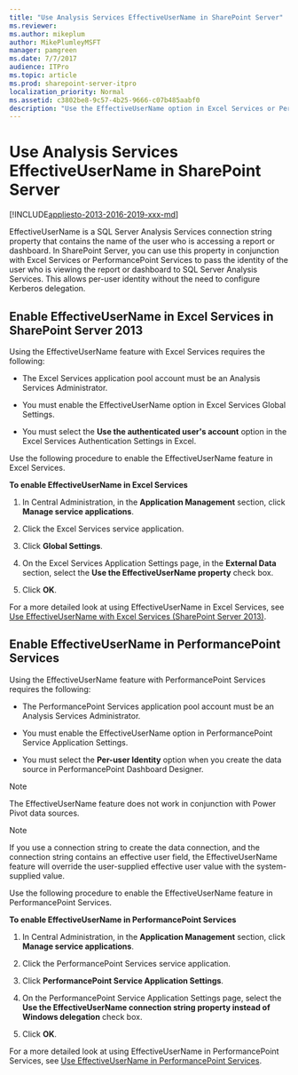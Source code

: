 ```yaml
---
title: "Use Analysis Services EffectiveUserName in SharePoint Server"
ms.reviewer: 
ms.author: mikeplum
author: MikePlumleyMSFT
manager: pamgreen
ms.date: 7/7/2017
audience: ITPro
ms.topic: article
ms.prod: sharepoint-server-itpro
localization_priority: Normal
ms.assetid: c3802be8-9c57-4b25-9666-c07b485aabf0
description: "Use the EffectiveUserName option in Excel Services or PerformancePoint Services for per-user authentication with Analysis Services data sources."
---
```


# Use Analysis Services EffectiveUserName in SharePoint Server

[!INCLUDE[appliesto-2013-2016-2019-xxx-md](../includes/appliesto-2013-2016-2019-xxx-md.md)]
  
EffectiveUserName is a SQL Server Analysis Services connection string property that contains the name of the user who is accessing a report or dashboard. In SharePoint Server, you can use this property in conjunction with Excel Services or PerformancePoint Services to pass the identity of the user who is viewing the report or dashboard to SQL Server Analysis Services. This allows per-user identity without the need to configure Kerberos delegation. 
  
## Enable EffectiveUserName in Excel Services in SharePoint Server 2013

Using the EffectiveUserName feature with Excel Services requires the following:
  
- The Excel Services application pool account must be an Analysis Services Administrator.
    
- You must enable the EffectiveUserName option in Excel Services Global Settings.
    
- You must select the **Use the authenticated user's account** option in the Excel Services Authentication Settings in Excel. 
    
Use the following procedure to enable the EffectiveUserName feature in Excel Services.
  
 **To enable EffectiveUserName in Excel Services**
  
1. In Central Administration, in the **Application Management** section, click **Manage service applications**.
    
2. Click the Excel Services service application.
    
3. Click **Global Settings**.
    
4. On the Excel Services Application Settings page, in the **External Data** section, select the **Use the EffectiveUserName property** check box. 
    
5. Click **OK**.
    
For a more detailed look at using EffectiveUserName in Excel Services, see [Use EffectiveUserName with Excel Services (SharePoint Server 2013)](use-effectiveusername-with-excel-services-sharepoint-server-2013.md).
  
## Enable EffectiveUserName in PerformancePoint Services

Using the EffectiveUserName feature with PerformancePoint Services requires the following:
  
- The PerformancePoint Services application pool account must be an Analysis Services Administrator.
    
- You must enable the EffectiveUserName option in PerformancePoint Service Application Settings.
    
- You must select the **Per-user Identity** option when you create the data source in PerformancePoint Dashboard Designer. 
    
> [!NOTE]
> The EffectiveUserName feature does not work in conjunction with Power Pivot data sources. 
  
> [!NOTE]
> If you use a connection string to create the data connection, and the connection string contains an effective user field, the EffectiveUserName feature will override the user-supplied effective user value with the system-supplied value. 
  
Use the following procedure to enable the EffectiveUserName feature in PerformancePoint Services.
  
 **To enable EffectiveUserName in PerformancePoint Services**
  
1. In Central Administration, in the **Application Management** section, click **Manage service applications**.
    
2. Click the PerformancePoint Services service application.
    
3. Click **PerformancePoint Service Application Settings**.
    
4. On the PerformancePoint Service Application Settings page, select the **Use the EffectiveUserName connection string property instead of Windows delegation** check box. 
    
5. Click **OK**.
    
For a more detailed look at using EffectiveUserName in PerformancePoint Services, see [Use EffectiveUserName in PerformancePoint Services](use-effectiveusername-in-performancepoint-services.md).
  

